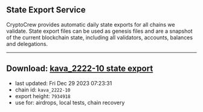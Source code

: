 ## State Export Service
CryptoCrew provides automatic daily state exports for all chains we validate. State export files can be used as genesis files and are a snapshot of the current blockchain state, including all validators, accounts, balances and delegations.

---
**Download: [kava_2222-10 state export](https://dl.ccvalidators.com/SERVICE/kava/kava_2222-10_export_7934918.json)**
---

- last updated: Fri Dec 29 2023 07:23:31
- chain id: `kava_2222-10`
- export height: `7934918`
- use for: airdrops, local tests, chain recovery
